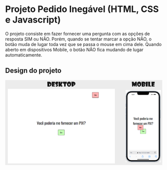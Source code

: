 # Projeto Pedido Inegável (HTML, CSS e Javascript)

O projeto consiste em fazer fornecer uma pergunta com as opções de resposta SIM ou NÃO. Porém, quando se tentar marcar a opção NÃO, o botão muda de lugar toda vez que se passa o mouse em cima dele. Quando aberto em dispositivos Mobile, o botão NÃO fica mudando de lugar automaticamente.

## Design do projeto

![imagem](image.png)
